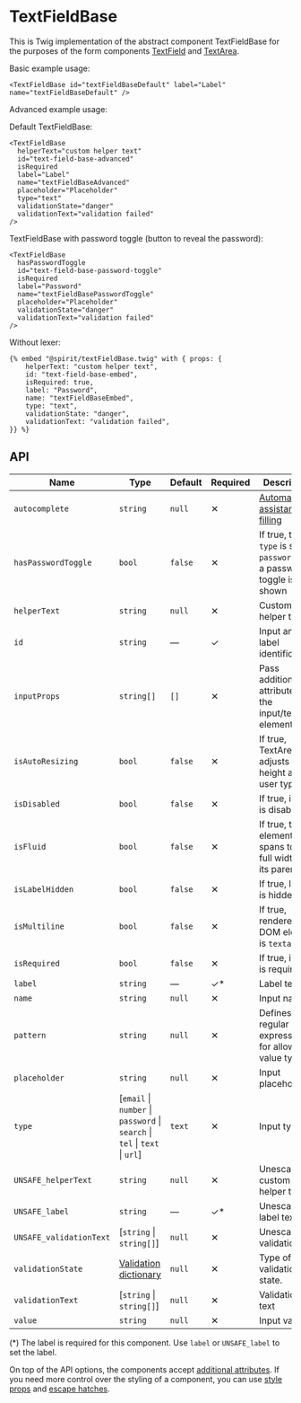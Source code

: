 # TextFieldBase

This is Twig implementation of the abstract component TextFieldBase for the purposes of the form components [TextField][textfield] and [TextArea][textarea].

Basic example usage:

```twig
<TextFieldBase id="textFieldBaseDefault" label="Label" name="textFieldBaseDefault" />
```

Advanced example usage:

Default TextFieldBase:

```twig
<TextFieldBase
  helperText="custom helper text"
  id="text-field-base-advanced"
  isRequired
  label="Label"
  name="textFieldBaseAdvanced"
  placeholder="Placeholder"
  type="text"
  validationState="danger"
  validationText="validation failed"
/>
```

TextFieldBase with password toggle (button to reveal the password):

```twig
<TextFieldBase
  hasPasswordToggle
  id="text-field-base-password-toggle"
  isRequired
  label="Password"
  name="textFieldBasePasswordToggle"
  placeholder="Placeholder"
  validationState="danger"
  validationText="validation failed"
/>
```

Without lexer:

```twig
{% embed "@spirit/textFieldBase.twig" with { props: {
    helperText: "custom helper text",
    id: "text-field-base-embed",
    isRequired: true,
    label: "Password",
    name: "textFieldBaseEmbed",
    type: "text",
    validationState: "danger",
    validationText: "validation failed",
}} %}
```

## API

| Name                    | Type                                                                         | Default | Required | Description                                                             |
| ----------------------- | ---------------------------------------------------------------------------- | ------- | -------- | ----------------------------------------------------------------------- |
| `autocomplete`          | `string`                                                                     | `null`  | ✕        | [Automated assistance in filling][autocomplete-attr]                    |
| `hasPasswordToggle`     | `bool`                                                                       | `false` | ✕        | If true, the `type` is set to `password` and a password toggle is shown |
| `helperText`            | `string`                                                                     | `null`  | ✕        | Custom helper text                                                      |
| `id`                    | `string`                                                                     | —       | ✓        | Input and label identification                                          |
| `inputProps`            | `string[]`                                                                   | `[]`    | ✕        | Pass additional attributes to the input/textarea element                |
| `isAutoResizing`        | `bool`                                                                       | `false` | ✕        | If true, TextArea adjusts its height as user types                      |
| `isDisabled`            | `bool`                                                                       | `false` | ✕        | If true, input is disabled                                              |
| `isFluid`               | `bool`                                                                       | `false` | ✕        | If true, the element spans to the full width of its parent              |
| `isLabelHidden`         | `bool`                                                                       | `false` | ✕        | If true, label is hidden                                                |
| `isMultiline`           | `bool`                                                                       | `false` | ✕        | If true, rendered DOM element is `textarea`                             |
| `isRequired`            | `bool`                                                                       | `false` | ✕        | If true, input is required                                              |
| `label`                 | `string`                                                                     | —       | ✓\*      | Label text                                                              |
| `name`                  | `string`                                                                     | `null`  | ✕        | Input name                                                              |
| `pattern`               | `string`                                                                     | `null`  | ✕        | Defines regular expressions for allowed value types                     |
| `placeholder`           | `string`                                                                     | `null`  | ✕        | Input placeholder                                                       |
| `type`                  | \[`email` \| `number` \| `password` \| `search` \| `tel` \| `text` \| `url`] | `text`  | ✕        | Input type                                                              |
| `UNSAFE_helperText`     | `string`                                                                     | `null`  | ✕        | Unescaped custom helper text                                            |
| `UNSAFE_label`          | `string`                                                                     | —       | ✓\*      | Unescaped label text                                                    |
| `UNSAFE_validationText` | \[`string` \| `string[]`]                                                    | `null`  | ✕        | Unescaped validation text                                               |
| `validationState`       | [Validation dictionary][dictionary-validation]                               | `null`  | ✕        | Type of validation state.                                               |
| `validationText`        | \[`string` \| `string[]`]                                                    | `null`  | ✕        | Validation text                                                         |
| `value`                 | `string`                                                                     | `null`  | ✕        | Input value                                                             |

(\*) The label is required for this component. Use `label` or `UNSAFE_label` to set the label.

On top of the API options, the components accept [additional attributes][readme-additional-attributes].
If you need more control over the styling of a component, you can use [style props][readme-style-props]
and [escape hatches][readme-escape-hatches].

[autocomplete-attr]: https://developer.mozilla.org/en-US/docs/Web/HTML/Attributes/autocomplete
[dictionary-validation]: https://github.com/lmc-eu/spirit-design-system/blob/main/docs/DICTIONARIES.md#validation
[readme-additional-attributes]: https://github.com/lmc-eu/spirit-design-system/blob/main/packages/web-twig/README.md#additional-attributes
[readme-escape-hatches]: https://github.com/lmc-eu/spirit-design-system/blob/main/packages/web-twig/README.md#escape-hatches
[readme-style-props]: https://github.com/lmc-eu/spirit-design-system/blob/main/packages/web-twig/README.md#style-props
[textarea]: https://github.com/lmc-eu/spirit-design-system/tree/main/packages/web/src/scss/components/TextArea
[textfield]: https://github.com/lmc-eu/spirit-design-system/tree/main/packages/web/src/scss/components/TextField
